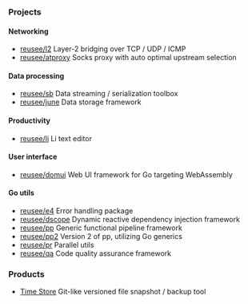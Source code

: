 ### Projects

#### Networking

* [reusee/l2](https://github.com/reusee/l2) Layer-2 bridging over TCP / UDP / ICMP
* [reusee/atproxy](https://github.com/reusee/atproxy) Socks proxy with auto optimal upstream selection

#### Data processing

* [reusee/sb](https://github.com/reusee/sb) Data streaming / serialization toolbox
* [reusee/june](https://github.com/reusee/june) Data storage framework

#### Productivity

* [reusee/li](https://github.com/reusee/li) Li text editor

#### User interface

* [reusee/domui](https://github.com/reusee/domui) Web UI framework for Go targeting WebAssembly

#### Go utils

* [reusee/e4](https://github.com/reusee/e4) Error handling package
* [reusee/dscope](https://github.com/reusee/dscope) Dynamic reactive dependency injection framework
* [reusee/pp](https://github.com/reusee/pp) Generic functional pipeline framework
* [reusee/pp2](https://github.com/reusee/pp2) Version 2 of pp, utilizing Go generics
* [reusee/pr](https://github.com/reusee/pr) Parallel utils
* [reusee/qa](https://github.com/reusee/qa) Code quality assurance framework

### Products

* [Time Store](https://www.microsoft.com/store/apps/9NDTWST8JTNL) Git-like versioned file snapshot / backup tool
